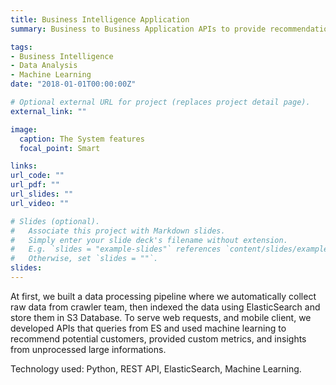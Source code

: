 ```yaml
---
title: Business Intelligence Application
summary: Business to Business Application APIs to provide recommendations, custom filtering, and detail information of potential businesses.

tags:
- Business Intelligence
- Data Analysis
- Machine Learning
date: "2018-01-01T00:00:00Z"

# Optional external URL for project (replaces project detail page).
external_link: ""

image:
  caption: The System features
  focal_point: Smart

links:
url_code: ""
url_pdf: ""
url_slides: ""
url_video: ""

# Slides (optional).
#   Associate this project with Markdown slides.
#   Simply enter your slide deck's filename without extension.
#   E.g. `slides = "example-slides"` references `content/slides/example-slides.md`.
#   Otherwise, set `slides = ""`.
slides:
---
```


At first, we built a data processing pipeline where we automatically collect raw data from crawler team, then indexed the data using ElasticSearch and store them in S3 Database. To serve web requests, and mobile client, we developed APIs that queries from ES and used machine learning to recommend potential customers, provided custom metrics, and insights from unprocessed large informations.

Technology used: Python, REST API, ElasticSearch, Machine Learning.